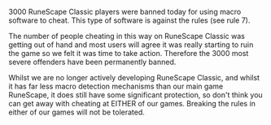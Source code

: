 3000 RuneScape Classic players were banned today for using macro software to cheat. This type of software is against the rules (see rule 7).

The number of people cheating in this way on RuneScape Classic was getting out of hand and most users will agree it was really starting to ruin the game so we felt it was time to take action. Therefore the 3000 most severe offenders have been permanently banned.

Whilst we are no longer actively developing RuneScape Classic, and whilst it has far less macro detection mechanisms than our main game RuneScape, it does still have some significant protection, so don't think you can get away with cheating at EITHER of our games. Breaking the rules in either of our games will not be tolerated.
